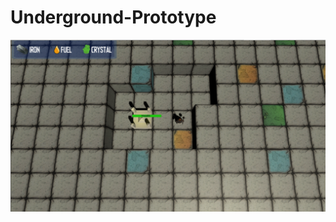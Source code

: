 # Underground-Prototype

![preview image](https://github.com/ArjenSimons/Underground-Prototype/blob/development/UndergroundPrototypePreview.PNG?raw=true)
